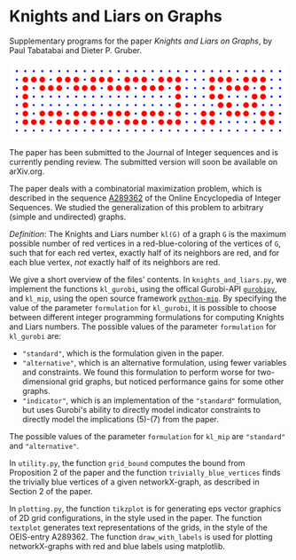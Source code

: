 # Knights and Liars on Graphs

Supplementary programs for the paper _Knights and Liars on Graphs_, by Paul Tabatabai and Dieter P. Gruber.

<p align="center">
  <img src="https://github.com/tabatabai/knights-and-liars/raw/master/ex.png" />
</p>

The paper has been submitted to the Journal of Integer sequences and is currently pending review. The submitted version will soon be available on arXiv.org.

The paper deals with a combinatorial maximization problem, which is described in the sequence [A289362](https://oeis.org/A289362) of the Online Encyclopedia of Integer Sequences.
We studied the generalization of this problem to arbitrary (simple and undirected) graphs.

*Definition*:
The Knights and Liars number `kl(G)` of a graph `G` is the maximum possible number of red vertices in a red-blue-coloring of the vertices of `G`, such that for each red vertex, exactly half of its neighbors are red, and for each blue vertex, _not_ exactly half of its neighbors are red.

We give a short overview of the files' contents.
In `knights_and_liars.py`, we implement the functions `kl_gurobi`, using the offical Gurobi-API [`gurobipy`](https://www.gurobi.com/documentation/9.0/quickstart_linux/py_python_interface.html), and `kl_mip`, using the open source framework [`python-mip`](https://www.python-mip.com/).
By specifying the value of the parameter `formulation` for `kl_gurobi`, it is possible to choose between different integer programming formulations for computing Knights and Liars numbers.
The possible values of the parameter `formulation` for `kl_gurobi` are:
 - `"standard"`, which is the formulation given in the paper.
 - `"alternative"`, which is an alternative formulation, using fewer variables and constraints. We found this formulation to perform worse for two-dimensional grid graphs, but noticed performance gains for some other graphs.
 - `"indicator"`, which is an implementation of the `"standard"` formulation, but uses Gurobi's ability to directly model indicator constraints to directly model the implications (5)-(7) from the paper.
 
The possible values of the parameter `formulation` for `kl_mip` are `"standard"` and `"alternative"`.

In `utility.py`, the function `grid_bound` computes the bound from Proposition 2 of the paper and the function `trivially_blue_vertices` finds the trivially blue vertices of a given networkX-graph, as described in Section 2 of the paper.

In `plotting.py`, the function `tikzplot` is for generating eps vector graphics of 2D grid configurations, in the style used in the paper. The function `textplot` generates text representations of the grids, in the style of the OEIS-entry A289362. The function `draw_with_labels` is used for plotting networkX-graphs with red and blue labels using matplotlib.
